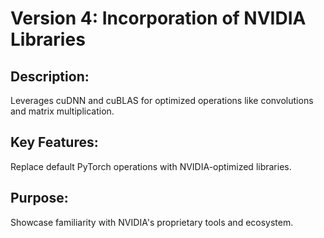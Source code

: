 # Version 4: Incorporation of NVIDIA Libraries
## Description:
Leverages cuDNN and cuBLAS for optimized operations like convolutions and matrix multiplication.
## Key Features:
Replace default PyTorch operations with NVIDIA-optimized libraries.
## Purpose:
Showcase familiarity with NVIDIA's proprietary tools and ecosystem.

